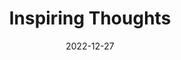 ---
slug: thought-for-the-day
title: "Inspiring Thoughts"
date: 2022-12-27
excerpt: 'In love all the contradiction of existence merge themselves and are lost only in 
love are  unity and duality not at variance love must be one and two at the same time bondage 
and liberation are not antagonistic in love for love is most free and at thesame time most bound.'
tags: [Inspiration, Motivation, Quotes, Thoughts]
---